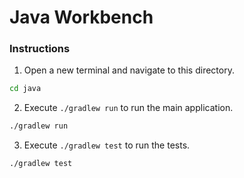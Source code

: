 # Java Workbench

### Instructions

1. Open a new terminal and navigate to this directory.
```bash
cd java
```
2. Execute `./gradlew run` to run the main application.
```bash
./gradlew run
```
3. Execute `./gradlew test` to run the tests.
```bash
./gradlew test
```